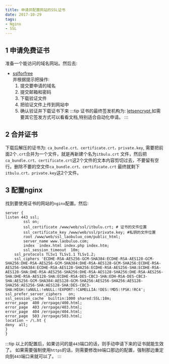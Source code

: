 ```yaml
---
title: 申请并配置网站的SSL证书
date: 2017-10-29
tags:
- Nginx
- SSL
---
```


## 1 申请免费证书
准备一个能访问的域名网站。然后去:
* [sslforfree](https://www.sslforfree.com/ )   
并根据提示把操作:
  1. 提交要申请的域名
  2. 提交邮箱和密码
  3. 下载验证文件
  4. 把验证文件上传到网站中
  5. 确认验证并下载证书下来
:::tip
证书的最终签发机构为: [letsencrypt](https://letsencrypt.org/),如需要其它签发方式可以看看文档,特别适合自动化申请。
:::
<!-- more -->
## 2 合并证书     
下载后解压的证书为: ` ca_bundle.crt、certificate.crt，private.key `, 需要把前面2个`.crt`合并为一个文件，就是再新建个名为`itbulu.crt`
文件，然后把`ca_bundle.crt、certificate.crt`这2个文件的文本内容剪切过去，不要留有空行。删除不要的空文件`ca_bundle.crt、certificate.crt`
最终就剩下`itbulu.crt，private.key`这2个文件。

## 3 配置nginx
找到要使用证书的网站的`nginx`配置。然后:
``` nginx 
server {
listen 443 ssl;
        ssl on;
        ssl_certificate /www/web/ssl/itbulu.crt; # 证书的文件位置
        ssl_certificate_key /www/web/ssl/private.key; #私钥的文件位置
        root /www/web/ssl_laobuluo_com/public_html;
        server_name www.laobuluo.com;
        index  index.html index.php index.htm;
        ssl_session_timeout  10m;
    ssl_protocols TLSv1 TLSv1.1 TLSv1.2;
    ssl_ciphers 'ECDHE-RSA-AES256-GCM-SHA384:ECDHE-RSA-AES128-GCM-SHA256:DHE-RSA-AES256-GCM-SHA384:DHE-RSA-AES128-GCM-SHA256:ECDHE-RSA-AES256-SHA384:ECDHE-RSA-AES128-SHA256:ECDHE-RSA-AES256-SHA:ECDHE-RSA-AES128-SHA:DHE-RSA-AES256-SHA256:DHE-RSA-AES128-SHA256:DHE-RSA-AES256-SHA:DHE-RSA-AES128-SHA:ECDHE-RSA-DES-CBC3-SHA:EDH-RSA-DES-CBC3-SHA:AES256-GCM-SHA384:AES128-GCM-SHA256:AES256-SHA256:AES128-SHA256:AES256-SHA:AES128-SHA:DES-CBC3-SHA:HIGH:!aNULL:!eNULL:!EXPORT:!CAMELLIA:!DES:!MD5:!PSK:!RC4'; ssl_prefer_server_ciphers   on;
ssl_session_cache  builtin:1000 shared:SSL:10m;
error_page  400 /errpage/400.html;
error_page  403 /errpage/403.html;
error_page  404 /errpage/404.html;
error_page  503 /errpage/503.html;
location ~ /\.ht {
deny  all;
}
}
```

:::tip
以上的配置后，如果访问的是`443`端口的话，则手动申请下来的证书就能生效了。
如果需要强制使用`https`的话，则需要修改`80`端口那边的配置，强制那边重定向到`443`端口来就可以了。
:::
